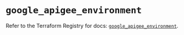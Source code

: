 # `google_apigee_environment`

Refer to the Terraform Registry for docs: [`google_apigee_environment`](https://registry.terraform.io/providers/hashicorp/google/6.28.0/docs/resources/apigee_environment).
